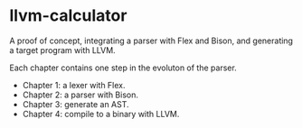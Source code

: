 # llvm-calculator
A proof of concept, integrating a parser with Flex and Bison, and generating a target program with LLVM.

Each chapter contains one step in the evoluton of the parser.

* Chapter 1: a lexer with Flex.
* Chapter 2: a parser with Bison.
* Chapter 3: generate an AST.
* Chapter 4: compile to a binary with LLVM. 
